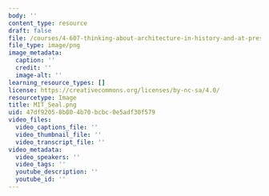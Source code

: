 ```yaml
---
body: ''
content_type: resource
draft: false
file: /courses/4-607-thinking-about-architecture-in-history-and-at-present-fall-2009/mit_seal.png
file_type: image/png
image_metadata:
  caption: ''
  credit: ''
  image-alt: ''
learning_resource_types: []
license: https://creativecommons.org/licenses/by-nc-sa/4.0/
resourcetype: Image
title: MIT_Seal.png
uid: 47df9205-8b80-4b70-bcbc-0e5adf30f579
video_files:
  video_captions_file: ''
  video_thumbnail_file: ''
  video_transcript_file: ''
video_metadata:
  video_speakers: ''
  video_tags: ''
  youtube_description: ''
  youtube_id: ''
---
```

